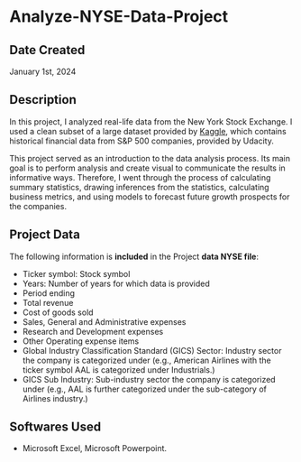 # Analyze-NYSE-Data-Project

## Date Created
January 1st, 2024

## Description

In this project, I analyzed real-life data from the New York Stock Exchange. I used a clean subset of a large dataset provided by [Kaggle](https://www.kaggle.com/dgawlik/nyse), which contains historical financial data from S&P 500 companies, provided by Udacity.

This project served as an introduction to the data analysis process. Its main goal is to perform analysis and create visual to communicate the results in informative ways. Therefore, I went through the process of calculating summary statistics, drawing inferences from the statistics, calculating business metrics, and using models to forecast future growth prospects for the companies.

## Project Data
 The following information is **included** in the Project **data NYSE file**:
- Ticker symbol: Stock symbol
- Years: Number of years for which data is provided
- Period ending
- Total revenue
- Cost of goods sold
- Sales, General and Administrative expenses
- Research and Development expenses
- Other Operating expense items
- Global Industry Classification Standard (GICS) Sector: Industry sector the company is categorized under (e.g., American Airlines with the ticker symbol AAL is categorized under Industrials.)
- GICS Sub Industry: Sub-industry sector the company is categorized under (e.g., AAL is further categorized under the sub-category of Airlines industry.)

## Softwares Used
- Microsoft Excel, Microsoft Powerpoint.
